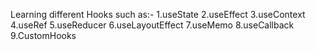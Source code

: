 Learning different Hooks 
such as:-
1.useState
2.useEffect
3.useContext
4.useRef
5.useReducer
6.useLayoutEffect
7.useMemo
8.useCallback
9.CustomHooks